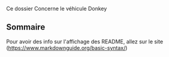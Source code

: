 Ce dossier Concerne le véhicule Donkey
## Sommaire
Pour avoir des info sur l'affichage des README, allez sur le site (https://www.markdownguide.org/basic-syntax/)

